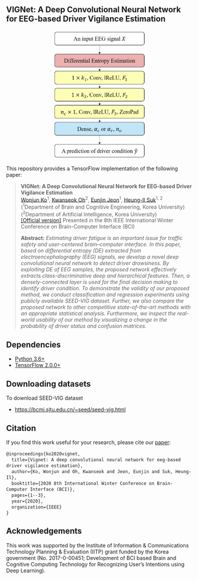 ## VIGNet: A Deep Convolutional Neural Network for EEG-based Driver Vigilance Estimation
<p align="center"><img width="50%" src="files/framework.png" /></p>

This repository provides a TensorFlow implementation of the following paper:
> **VIGNet: A Deep Convolutional Neural Network for EEG-based Driver Vigilance Estimation**<br>
> [Wonjun Ko](https://scholar.google.com/citations?user=Fvzg1_sAAAAJ&hl=ko&oi=ao)<sup>1</sup>, [Kwanseok Oh](https://scholar.google.com/citations?user=EMYHaHUAAAAJ&hl=ko)<sup>2</sup>, [Eunjin Jeon](https://scholar.google.com/citations?user=U_hg5B0AAAAJ&hl=ko)<sup>1</sup>, [Heung-Il Suk](https://scholar.google.co.kr/citations?user=dl_oZLwAAAAJ&hl=ko)<sup>1, 2</sup><br/>
> (<sup>1</sup>Department of Brain and Cognitive Engineering, Korea University) <br/>
> (<sup>2</sup>Department of Artificial Intelligence, Korea University) <br/>
> [[Official version]](https://ieeexplore.ieee.org/abstract/document/9061668)
> Presented in the 8th IEEE International Winter Conference on Brain-Computer Interface (BCI)
> 
> **Abstract:** *Estimating driver fatigue is an important issue for traffic safety and user-centered brain–computer interface. In this paper, based on differential entropy (DE) extracted from electroencephalography (EEG) signals, we develop a novel deep convolutional neural network to detect driver drowsiness. By exploiting DE of EEG samples, the proposed network effectively extracts class-discriminative deep and hierarchical features. Then, a densely-connected layer is used for the final decision making to identify driver condition. To demonstrate the validity of our proposed method, we conduct classification and regression experiments using publicly available SEED-VIG dataset. Further, we also compare the proposed network to other competitive state-of-the-art methods with an appropriate statistical analysis. Furthermore, we inspect the real-world usability of our method by visualizing a change in the probability of driver status and confusion matrices.*


## Dependencies
* [Python 3.6+](https://www.continuum.io/downloads)
* [TensorFlow 2.0.0+](https://www.tensorflow.org/)

## Downloading datasets
To download SEED-VIG dataset
* https://bcmi.sjtu.edu.cn/~seed/seed-vig.html

## Citation
If you find this work useful for your research, please cite our [paper](https://ieeexplore.ieee.org/abstract/document/9061668):
```
@inproceedings{ko2020vignet,
  title={Vignet: A deep convolutional neural network for eeg-based driver vigilance estimation},
  author={Ko, Wonjun and Oh, Kwanseok and Jeon, Eunjin and Suk, Heung-Il},
  booktitle={2020 8th International Winter Conference on Brain-Computer Interface (BCI)},
  pages={1--3},
  year={2020},
  organization={IEEE}
}
```

## Acknowledgements
This work was supported by the Institute of Information & Communications Technology Planning & Evaluation (IITP) grant funded by the Korea government (No. 2017-0-00451; Development of BCI based Brain and Cognitive Computing Technology for Recognizing User’s Intentions using Deep Learning).
